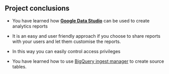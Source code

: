 ## Project conclusions

* You have learned how [**Google Data Studio**](https://datastudio.google.com/u/0/navigation/reporting) can be used to create analytics reports 

* It is an easy and user friendly approach if you choose to share reports with your users and let them customise the reports.

* In this way you can easily control access privileges

* You have learned how to use [BigQuery ingest manager](https://github.com/mshakhomirov/BigQuery-ingest-manager) to create source tables.
